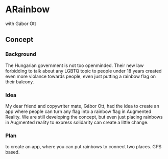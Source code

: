 # ARainbow
with Gábor Ott

## Concept
### Background 
The Hungarian government is not too openminded. Their new law forbidding to talk about any LGBTQ topic to people under 18 years created even more violance towards people, even just putting a rainbow flag on their balcony.  
### Idea
My dear friend and copywriter mate, Gábor Ott, had the idea to create an app where people can turn any flag into a rainbow flag in Augmented Reality. 
We are still developing the concept, but even just placing rainbows in Augmented reality to express solidarity can create a little change. 
### Plan
to create an app, where you can put rainbows to connect two places.
GPS based. 
